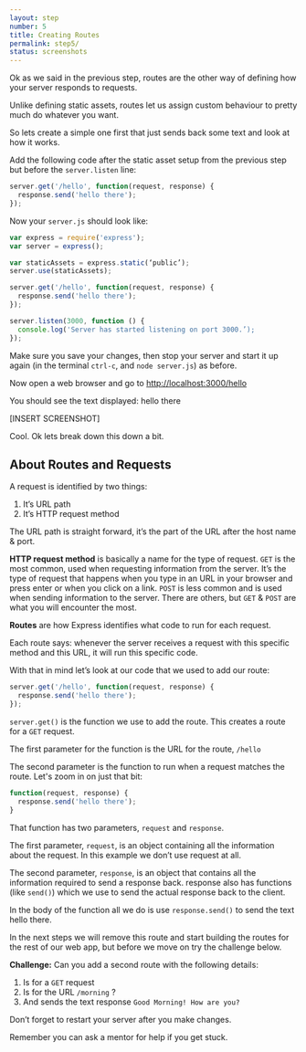 ```yaml
---
layout: step
number: 5
title: Creating Routes
permalink: step5/
status: screenshots
---
```


Ok as we said in the previous step, routes are the other way of defining how your server responds to requests.

Unlike defining static assets, routes let us assign custom behaviour to pretty much do whatever you want.

So lets create a simple one first that just sends back some text and look at how it works.

Add the following code after the static asset setup from the previous step but before the `server.listen` line:

```javascript
server.get('/hello', function(request, response) {
  response.send('hello there');
});
```

Now your `server.js` should look like:

```javascript
var express = require('express');
var server = express();

var staticAssets = express.static(‘public’);
server.use(staticAssets);

server.get('/hello', function(request, response) {
  response.send('hello there');
});

server.listen(3000, function () {
  console.log('Server has started listening on port 3000.’);
});
```

Make sure you save your changes, then stop your server and start it up again (in the terminal `ctrl-c`, and `node server.js`) as before.

Now open a web browser and go to <http://localhost:3000/hello>

You should see the text displayed: hello there

[INSERT SCREENSHOT]

Cool.  Ok lets break down this down a bit.

## About Routes and Requests

A request is identified by two things:

1. It’s URL path
2. It’s HTTP request method

The URL path is straight forward, it’s the part of the URL after the host name & port.

**HTTP request method** is basically a name for the type of request.  `GET` is the most common, used when requesting information from the server. It’s the type of request that happens when you type in an URL in your browser and press enter or when you click on a link. `POST` is less common and is used when sending information to the server.  There are others, but `GET` & `POST` are what you will encounter the most.

**Routes** are how Express identifies what code to run for each request.  

Each route says: whenever the server receives a request with this specific method and this URL, it will run this specific code.

With that in mind let’s look at our code that we used to add our route:

```javascript
server.get('/hello', function(request, response) {
  response.send('hello there');
});
```

`server.get()` is the function we use to add the route.  This creates a route for a `GET` request.

The first parameter for the function is the URL for the route, `/hello`

The second parameter is the function to run when a request matches the route.  Let's zoom in on just that bit:

```javascript
function(request, response) {
  response.send('hello there');
}
```

That function has two parameters, `request` and `response`.

The first parameter, `request`, is an object containing all the information about the request.  In this example we don’t use request at all.

The second parameter, `response`, is an object that contains all the information required to send a response back.  response also has functions (like `send()`) which we use to send the actual response back to the client.

In the body of the function all we do is use `response.send()` to send the text hello there.

In the next steps we will remove this route and start building the routes for the rest of our web app, but before we move on try the challenge below.

**Challenge:**	Can you add a second route with the following details:

1. Is for a `GET` request
2. Is for the URL `/morning` ?
3. And sends the text response `Good Morning! How are you?`

Don’t forget to restart your server after you make changes.

Remember you can ask a mentor for help if you get stuck.



